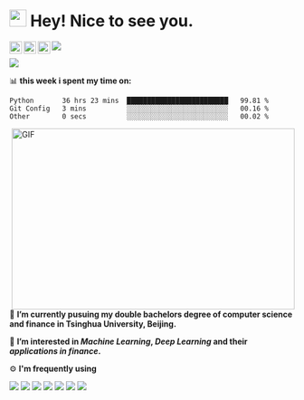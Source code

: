 <h1><img src="https://emojis.slackmojis.com/emojis/images/1531849430/4246/blob-sunglasses.gif?1531849430" width="30"/> Hey! Nice to see you.</h1>

<a href="https://twitter.com/Richard40071506">
  <img align="left" alt="Richard's Twitter | Twitter" width="22px" src="https://raw.githubusercontent.com/peterthehan/peterthehan/master/assets/twitter.svg" />
</a>
<a href="https://www.linkedin.com/in/shuai-song-21a98320b/">
  <img align="left" alt="Richard's LinkedIN" width="22px" src="https://raw.githubusercontent.com/peterthehan/peterthehan/master/assets/linkedin.svg" />
</a>
<a href="https://www.kaggle.com/richardsong268">
  <img align="left" alt="Richard's Kaggle" width="22px" src="https://d29fhpw069ctt2.cloudfront.net/icon/image/38754/preview.svg" />
</a>
<img src="https://visitor-badge.glitch.me/badge?page_id=richards0268.richards0268">

![](https://github-readme-stats.vercel.app/api?username=richards0268)


📊 **this week i spent my time on:**
<!--START_SECTION:waka-->

```text
Python       36 hrs 23 mins  █████████████████████████   99.81 %
Git Config   3 mins          ░░░░░░░░░░░░░░░░░░░░░░░░░   00.16 %
Other        0 secs          ░░░░░░░░░░░░░░░░░░░░░░░░░   00.02 %
```

<!--END_SECTION:waka-->
<img align="right" alt="GIF" src="https://github.com/abhisheknaiidu/abhisheknaiidu/blob/master/code.gif?raw=true" width="500" height="320" />

🔭 **I’m currently pusuing my double bachelors degree of computer science and finance in Tsinghua University, Beijing.**

🌱 **I’m interested in _Machine Learning_, _Deep Learning_  and their _applications in finance_.**

⚙ **I'm frequently using**
  <div align="left">
  <img src="https://img.shields.io/badge/Jupyter-grey?style=for-the-badge&logo=Jupyter">
  <img src="https://img.shields.io/badge/Pytorch-FF6F00?style=for-the-badge&logo=pytorch&logoColor=white">
  <img src="https://img.shields.io/badge/Python-3776AB?style=for-the-badge&logo=python&logoColor=white">
  <img src="https://img.shields.io/badge/C%2B%2B-00599C?style=for-the-badge&logo=c%2B%2B&logoColor=white">
  <img src="https://img.shields.io/badge/Visual_Studio_Code-0078D4?style=for-the-badge&logo=visual%20studio%20code&logoColor=white">
  <img src="https://img.shields.io/badge/GIT-E44C30?style=for-the-badge&logo=git&logoColor=white">
  <img src="https://img.shields.io/badge/Linux-FCC624?style=for-the-badge&logo=linux&logoColor=black">
  
  </div>




